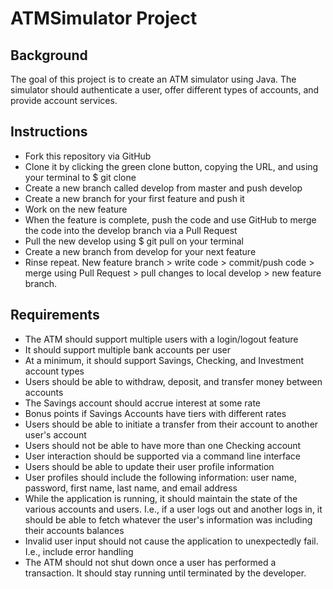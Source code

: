 # ATMSimulator Project

## Background

The goal of this project is to create an ATM simulator using Java. The simulator should authenticate a user, offer different types of accounts, and provide account services.

## Instructions

- Fork this repository via GitHub
- Clone it by clicking the green clone button, copying the URL, and using your terminal to $ git clone
- Create a new branch called develop from master and push develop
- Create a new branch for your first feature and push it
- Work on the new feature
- When the feature is complete, push the code and use GitHub to merge the code into the develop branch via a Pull Request
- Pull the new develop using $ git pull on your terminal
- Create a new branch from develop for your next feature
- Rinse repeat. New feature branch > write code > commit/push code > merge using Pull Request > pull changes to local develop > new feature branch. 

## Requirements

- The ATM should support multiple users with a login/logout feature
- It should support multiple bank accounts per user
- At a minimum, it should support Savings, Checking, and Investment account types
- Users should be able to withdraw, deposit, and transfer money between accounts
- The Savings account should accrue interest at some rate
- Bonus points if Savings Accounts have tiers with different rates
- Users should be able to initiate a transfer from their account to another user's account
- Users should not be able to have more than one Checking account
- User interaction should be supported via a command line interface
- Users should be able to update their user profile information
- User profiles should include the following information: user name, password, first name, last name, and email address
- While the application is running, it should maintain the state of the various accounts and users. I.e., if a user logs out and another logs in, it should be able to fetch whatever the user's information was including their accounts balances
- Invalid user input should not cause the application to unexpectedly fail. I.e., include error handling
- The ATM should not shut down once a user has performed a transaction. It should stay running until terminated by the developer.




